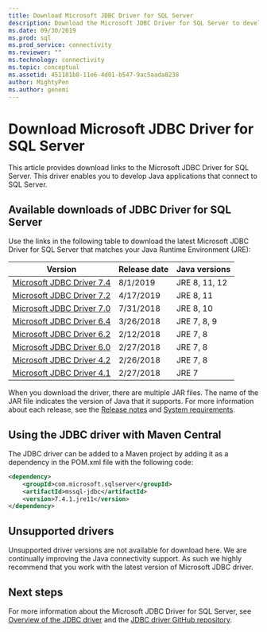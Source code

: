```yaml
---
title: Download Microsoft JDBC Driver for SQL Server
description: Download the Microsoft JDBC Driver for SQL Server to develop Java applications that connect to SQL Server.
ms.date: 09/30/2019
ms.prod: sql
ms.prod_service: connectivity
ms.reviewer: ""
ms.technology: connectivity
ms.topic: conceptual
ms.assetid: 451181b8-11e6-4d01-b547-9ac5aada8238
author: MightyPen
ms.author: genemi
---
```

# Download Microsoft JDBC Driver for SQL Server

This article provides download links to the Microsoft JDBC Driver for SQL Server. This driver enables you to develop Java applications that connect to SQL Server.  

## Available downloads of JDBC Driver for SQL Server

Use the links in the following table to download the latest Microsoft JDBC Driver for SQL Server that matches your Java Runtime Environment (JRE):

| Version | Release date | Java versions |
|---|---|---|
| [Microsoft JDBC Driver 7.4](https://go.microsoft.com/fwlink/?linkid=2099962) | 8/1/2019 | JRE 8, 11, 12 |
| [Microsoft JDBC Driver 7.2](https://go.microsoft.com/fwlink/?linkid=2063159) | 4/17/2019 | JRE 8, 11 |
| [Microsoft JDBC Driver 7.0](https://go.microsoft.com/fwlink/?linkid=2005972) | 7/31/2018 | JRE 8, 10 |
| [Microsoft JDBC Driver 6.4](https://go.microsoft.com/fwlink/?linkid=868290)  | 3/26/2018 | JRE 7, 8, 9 |
| [Microsoft JDBC Driver 6.2](https://go.microsoft.com/fwlink/?linkid=852460) | 2/12/2018 | JRE 7, 8 |
| [Microsoft JDBC Driver 6.0](https://go.microsoft.com/fwlink/?LinkId=245496) | 2/27/2018 | JRE 7, 8 |
| [Microsoft JDBC Driver 4.2](https://go.microsoft.com/fwlink/?linkid=841534) | 2/26/2018 | JRE 7, 8 |
| [Microsoft JDBC Driver 4.1](https://go.microsoft.com/fwlink/?linkid=841533) | 2/27/2018 | JRE 7 |

When you download the driver, there are multiple JAR files. The name of the JAR file indicates the version of Java that it supports. For more information about each release, see the [Release notes](release-notes-for-the-jdbc-driver.md) and [System requirements](system-requirements-for-the-jdbc-driver.md).

## Using the JDBC driver with Maven Central

The JDBC driver can be added to a Maven project by adding it as a dependency in the POM.xml file with the following code:

```xml
<dependency>
    <groupId>com.microsoft.sqlserver</groupId>
    <artifactId>mssql-jdbc</artifactId>
    <version>7.4.1.jre11</version>
</dependency>
```  

## Unsupported drivers

Unsupported driver versions are not available for download here. We are continually improving the Java connectivity support. As such we highly recommend that you work with the latest version of Microsoft JDBC driver.  
  
## Next steps

For more information about the Microsoft JDBC Driver for SQL Server, see [Overview of the JDBC driver](overview-of-the-jdbc-driver.md) and the [JDBC driver GitHub repository](https://github.com/microsoft/mssql-jdbc/blob/dev/README.md).
